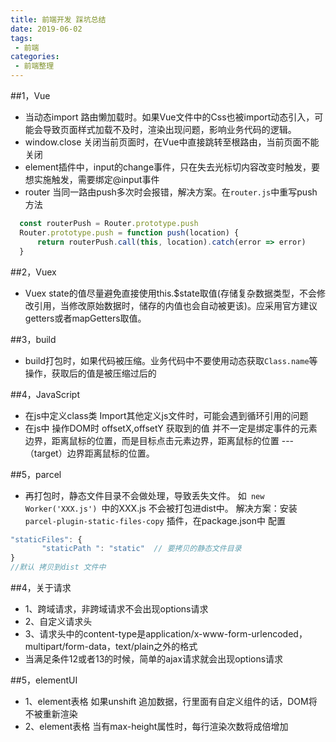 ```yaml
---
title: 前端开发 踩坑总结
date: 2019-06-02
tags:
 - 前端
categories:
 - 前端整理
---
```

##1，Vue
- 当动态import 路由懒加载时。如果Vue文件中的Css也被import动态引入，可能会导致页面样式加载不及时，渲染出现问题，影响业务代码的逻辑。
- window.close 关闭当前页面时，在Vue中直接跳转至根路由，当前页面不能关闭
- element插件中，input的change事件，只在失去光标切内容改变时触发，要想实施触发，需要绑定@input事件
- router 当同一路由push多次时会报错，解决方案。在```router.js```中重写push方法
```JavaScript
  const routerPush = Router.prototype.push
  Router.prototype.push = function push(location) {
      return routerPush.call(this, location).catch(error => error)
  }
```

##2，Vuex
- Vuex state的值尽量避免直接使用this.$state取值(存储复杂数据类型，不会修改引用，当修改原始数据时，储存的内值也会自动被更该)。应采用官方建议getters或者mapGetters取值。


##3，build
- build打包时，如果代码被压缩。业务代码中不要使用动态获取`Class.name`等操作，获取后的值是被压缩过后的

##4，JavaScript
- 在js中定义class类 Import其他定义js文件时，可能会遇到循环引用的问题
- 在js中 操作DOM时 offsetX,offsetY 获取到的值 并不一定是绑定事件的元素边界，距离鼠标的位置，而是目标点击元素边界，距离鼠标的位置 ---（target）边界距离鼠标的位置。

##5，parcel
- 再打包时，静态文件目录不会做处理，导致丢失文件。 如```  new Worker('XXX.js')  ```中的XXX.js 不会被打包进dist中。
解决方案：安装```
parcel-plugin-static-files-copy ``` 插件，在package.json中 配置
 ```  JavaScript 
"staticFiles": {
        "staticPath ": "static"  // 要拷贝的静态文件目录
}
//默认 拷贝到dist 文件中
```

##4，关于请求
- 1、跨域请求，非跨域请求不会出现options请求
- 2、自定义请求头
- 3、请求头中的content-type是application/x-www-form-urlencoded，multipart/form-data，text/plain之外的格式
- 当满足条件12或者13的时候，简单的ajax请求就会出现options请求

##5，elementUI
- 1、element表格 如果unshift 追加数据，行里面有自定义组件的话，DOM将不被重新渲染
- 2、element表格 当有max-height属性时，每行渲染次数将成倍增加